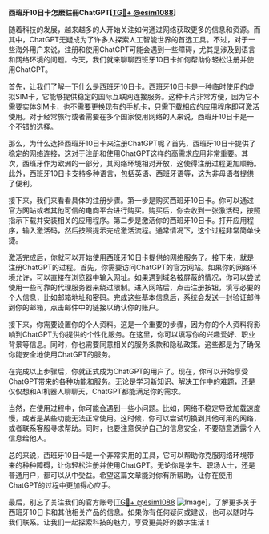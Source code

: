 **西班牙10日卡怎麽註冊ChatGPT[[TG💪+ @esim1088](https://t.me/s/esim1088)]**

随着科技的发展，越来越多的人开始关注如何通过网络获取更多的信息和资源。而其中，ChatGPT无疑成为了许多人探索人工智能世界的首选工具。不过，对于一些海外用户来说，注册和使用ChatGPT可能会遇到一些障碍，尤其是涉及到语言和网络环境的问题。今天，我们就来聊聊西班牙10日卡如何帮助你轻松注册并使用ChatGPT。

首先，让我们了解一下什么是西班牙10日卡。西班牙10日卡是一种临时使用的虚拟SIM卡，它能够提供稳定的国际互联网连接服务。这种卡片非常方便，因为它不需要实体SIM卡，也不需要更换现有的手机卡，只需下载相应的应用程序即可激活使用。对于经常旅行或者需要在多个国家使用网络的人来说，西班牙10日卡是一个不错的选择。

那么，为什么选择西班牙10日卡来注册ChatGPT呢？首先，西班牙10日卡提供了稳定的网络连接，这对于注册和使用ChatGPT这样的高需求应用非常重要。其次，西班牙作为欧洲的一部分，其网络环境相对开放，这使得注册过程更加顺畅。此外，西班牙10日卡支持多种语言，包括英语、西班牙语等，这为非母语者提供了便利。

接下来，我们来看看具体的注册步骤。第一步是购买西班牙10日卡。你可以通过官方网站或者其他可信的电商平台进行购买。购买后，你会收到一张激活码，按照指示下载并安装相关的应用程序。第二步是激活你的西班牙10日卡。打开应用程序，输入激活码，然后按照提示完成激活流程。通常情况下，这个过程非常简单快捷。

激活完成后，你就可以开始使用西班牙10日卡提供的网络服务了。接下来，就是注册ChatGPT的过程。首先，你需要访问ChatGPT的官方网站。如果你的网络环境允许，可以直接在浏览器中输入网址。如果遇到域名被屏蔽的情况，你可以尝试使用一些可靠的代理服务器来绕过限制。进入网站后，点击注册按钮，填写必要的个人信息，比如邮箱地址和密码。完成这些基本信息后，系统会发送一封验证邮件到你的邮箱，点击邮件中的链接以确认你的账户。

接下来，你需要设置你的个人资料。这是一个重要的步骤，因为你的个人资料将影响到ChatGPT为你提供的个性化服务。在这里，你可以填写你的兴趣爱好、职业背景等信息。同时，你也需要同意相关的服务条款和隐私政策。这些都是为了确保你能安全地使用ChatGPT的服务。

在完成以上步骤后，你就正式成为ChatGPT的用户了。现在，你可以开始享受ChatGPT带来的各种功能和服务。无论是学习新知识、解决工作中的难题，还是仅仅想和AI机器人聊聊天，ChatGPT都能满足你的需求。

当然，在使用过程中，你可能会遇到一些小问题。比如，网络不稳定导致加载速度慢，或者是某些功能无法正常使用。这时候，你可以尝试切换到其他可用的网络，或者联系客服寻求帮助。同时，也要注意保护自己的信息安全，不要随意透露个人信息给他人。

总的来说，西班牙10日卡是一个非常实用的工具，它可以帮助你克服网络环境带来的种种障碍，让你轻松注册并使用ChatGPT。无论你是学生、职场人士，还是普通用户，都可以从中受益。希望这篇文章能对你有所帮助，让你在使用ChatGPT的过程中更加得心应手。

最后，别忘了关注我们的官方账号[[TG💪+ @esim1088](https://t.me/s/esim1088) ![Image](https://i.postimg.cc/4NQfJmqS/Snipaste-2025-05-13-00-14-12.png)]，了解更多关于西班牙10日卡和其他相关产品的信息。如果你有任何疑问或建议，也可以随时与我们联系。让我们一起探索科技的魅力，享受更美好的数字生活！
